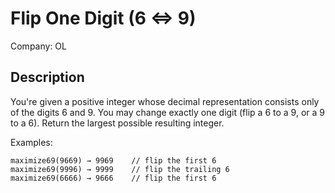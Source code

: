 # Flip One Digit (6 ⇔ 9)

Company: OL

## Description

You're given a positive integer whose decimal representation consists only of the digits 6 and 9.
You may change exactly one digit (flip a 6 to a 9, or a 9 to a 6).
Return the largest possible resulting integer.

Examples:

```plaintext
maximize69(9669) → 9969    // flip the first 6  
maximize69(9996) → 9999    // flip the trailing 6  
maximize69(6666) → 9666    // flip the first 6  
```